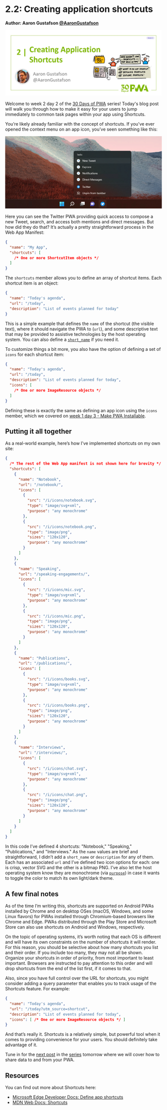 # 2.2: Creating application shortcuts

**Author: Aaron Gustafson [@AaronGustafson](https://twitter.com/AaronGustafson)**

![image of title and author.](_media/day-02.jpg)

Welcome to week 2 day 2 of the [30 Days of PWA](https://aka.ms/learn-pwa/30Days-blog) series! Today's blog post will walk you through how to make it easy for your users to jump immediately to common task pages within your app using Shortcuts.

You’re likely already familiar with the concept of shortcuts. If you’ve ever opened the context menu on an app icon, you’ve seen something like this:

![The Twitter PWA context menu in Windows 11, providing quick access to posting a new tweet, direct messages, and more.](_media/day-02-01.jpg)

Here you can see the Twitter PWA providing quick access to compose a new Tweet, search, and access both mentions and direct messages. But how did they do that? It’s actually a pretty straightforward process in the Web App Manifest:

```json
{
  "name": "My App",
  "shortcuts": [
    /* One or more ShortcutItem objects */
  ]
}
```

The `shortcuts` member allows you to define an array of shortcut items. Each shortcut item is an object:

```json
{
  "name": "Today's agenda",
  "url": "/today",
  "description": "List of events planned for today"
}
```

This is a simple example that defines the `name` of the shortcut (the visible text), where it should navigate the PWA to (`url`), and some descriptive text that may be provided to assistive technologies by the host operating system. You can also define a [`short_name`](https://aka.ms/learn-PWA/30Days-2.2/developer.mozilla.org/en-US/docs/Web/Manifest/short_name) if you need it.

To customize things a bit more, you also have the option of defining a set of `icons` for each shortcut item:

```json
{
  "name": "Today's agenda",
  "url": "/today",
  "description": "List of events planned for today",
  "icons": [
    /* One or more ImageResource objects */
  ]
}
```

Defining these is exactly the same as defining an app icon using the `icons` member, which we covered on [week 1 day 3 - Make PWA Installable](../core-concepts/03.md).

## Putting it all together

As a real-world example, here’s how I’ve implemented shortcuts on my own site:

```json
{
  /* The rest of the Web App manifest is not shown here for brevity */
  "shortcuts": [
    {
      "name": "Notebook",
      "url": "/notebook/",
      "icons": [
        {
          "src": "/i/icons/notebook.svg",
          "type": "image/svg+xml",
          "purpose": "any monochrome"
        },
        {
          "src": "/i/icons/notebook.png",
          "type": "image/png",
          "sizes": "120x120",
          "purpose": "any monochrome"
        }
      ]
    },
    {
      "name": "Speaking",
      "url": "/speaking-engagements/",
      "icons": [
        {
          "src": "/i/icons/mic.svg",
          "type": "image/svg+xml",
          "purpose": "any monochrome"
        },
        {
          "src": "/i/icons/mic.png",
          "type": "image/png",
          "sizes": "120x120",
          "purpose": "any monochrome"
        }
      ]
    },
    {
      "name": "Publications",
      "url": "/publications/",
      "icons": [
        {
          "src": "/i/icons/books.svg",
          "type": "image/svg+xml",
          "purpose": "any monochrome"
        },
        {
          "src": "/i/icons/books.png",
          "type": "image/png",
          "sizes": "120x120",
          "purpose": "any monochrome"
        }
      ]
    },
    {
      "name": "Interviews",
      "url": "/interviews/",
      "icons": [
        {
          "src": "/i/icons/chat.svg",
          "type": "image/svg+xml",
          "purpose": "any monochrome"
        },
        {
          "src": "/i/icons/chat.png",
          "type": "image/png",
          "sizes": "120x120",
          "purpose": "any monochrome"
        }
      ]
    }
  ]
}
```

In this code I’ve defined 4 shortcuts: "Notebook," "Speaking," "Publications," and "Interviews." As the `name` values are brief and straightforward, I didn’t add a `short_name` or `description` for any of them. Each has an associated `url` and I’ve defined two icon options for each: one is crisp, vector SVG and the other is a bitmap PNG. I’ve also let the host operating system know they are monochrome (via [`purpose`](https://aka.ms/learn-PWA/30Days-2.2/developer.mozilla.org/en-US/docs/Web/Manifest/icons#values)) in case it wants to toggle the color to match its own light/dark theme.

## A few final notes

As of the time I’m writing this, shortcuts are supported on Android PWAs installed by Chrome and on desktop OSes (macOS, Windows, and some Linux flavors) for PWAs installed through Chromium-based browsers like Chrome and Edge. PWAs distributed through the Play Store and Microsoft Store can also use shortcuts on Android and Windows, respectively.

On the topic of operating systems, it’s worth noting that each OS is different and will have its own constraints on the number of shortcuts it will render. For this reason, you should be selective about how many shortcuts you list and their order. If you include too many, they may not all be shown. Organize your shortcuts in order of priority, from most important to least important. Browsers are instructed to pay attention to this order and will drop shortcuts from the end of the list first, if it comes to that.

Also, since you have full control over the URL for shortcuts, you might consider adding a query parameter that enables you to track usage of the Shortcuts feature. For example:

```json
{
  "name": "Today's agenda",
  "url": "/today?utm_source=shortcut",
  "description": "List of events planned for today",
  "icons": [ /* One or more ImageResource objects */ ]
}

```

And that’s really it. Shortcuts is a relatively simple, but powerful tool when it comes to providing convenience for your users. You should definitely take advantage of it.

Tune in for the [next post](./03.md) in the [series](https://aka.ms/learn-pwa/30Days-blog) tomorrow where we will cover how to share data to and from your PWA.

## Resources

You can find out more about Shortcuts here:

* [Microsoft Edge Developer Docs: Define app shortcuts](https://aka.ms/learn-PWA/30Days-2.2/docs.microsoft.com/en-us/microsoft-edge/progressive-web-apps-chromium/how-to/shortcuts)
* [MDN Web Docs: Shortcuts](https://aka.ms/learn-PWA/30Days-2.2/developer.mozilla.org/en-US/docs/Web/Manifest/shortcuts)